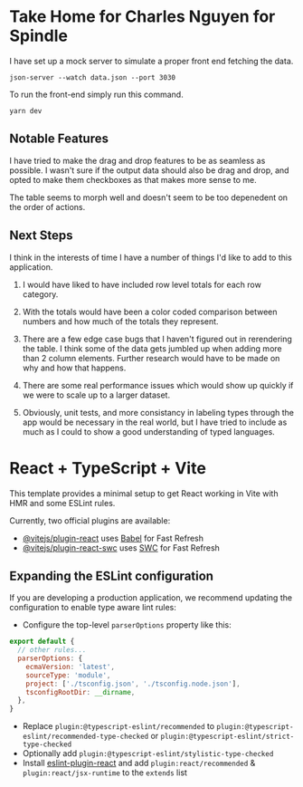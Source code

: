 # Take Home for Charles Nguyen for Spindle

I have set up a mock server to simulate a proper front end fetching the data.

```
json-server --watch data.json --port 3030
```
To run the front-end simply run this command.
```
yarn dev
```
## Notable Features

I have tried to make the drag and drop features to be as seamless as possible. I wasn't sure if the output data should also be drag and drop, and opted to make them checkboxes as that makes more sense to me.

The table seems to morph well and doesn't seem to be too depenedent on the order of actions.

## Next Steps

I think in the interests of time I have a number of things I'd like to add to this application.

1) I would have liked to have included row level totals for each row category.

2) With the totals would have been a color coded comparison between numbers and how much of the totals they represent.

3) There are a few edge case bugs that I haven't figured out in rerendering the table. I think some of the data gets jumbled up when adding more than 2 column elements. Further research would have to be made on why and how that happens.

4) There are some real performance issues which would show up quickly if we were to scale up to a larger dataset.

5) Obviously, unit tests, and more consistancy in labeling types through the app would be necessary in the real world, but I have tried to include as much as I could to show a good understanding of typed languages.

# React + TypeScript + Vite

This template provides a minimal setup to get React working in Vite with HMR and some ESLint rules.

Currently, two official plugins are available:

- [@vitejs/plugin-react](https://github.com/vitejs/vite-plugin-react/blob/main/packages/plugin-react/README.md) uses [Babel](https://babeljs.io/) for Fast Refresh
- [@vitejs/plugin-react-swc](https://github.com/vitejs/vite-plugin-react-swc) uses [SWC](https://swc.rs/) for Fast Refresh

## Expanding the ESLint configuration

If you are developing a production application, we recommend updating the configuration to enable type aware lint rules:

- Configure the top-level `parserOptions` property like this:

```js
export default {
  // other rules...
  parserOptions: {
    ecmaVersion: 'latest',
    sourceType: 'module',
    project: ['./tsconfig.json', './tsconfig.node.json'],
    tsconfigRootDir: __dirname,
  },
}
```

- Replace `plugin:@typescript-eslint/recommended` to `plugin:@typescript-eslint/recommended-type-checked` or `plugin:@typescript-eslint/strict-type-checked`
- Optionally add `plugin:@typescript-eslint/stylistic-type-checked`
- Install [eslint-plugin-react](https://github.com/jsx-eslint/eslint-plugin-react) and add `plugin:react/recommended` & `plugin:react/jsx-runtime` to the `extends` list
